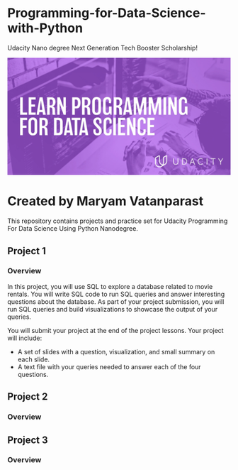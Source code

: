 # Programming-for-Data-Science-with-Python
Udacity Nano degree Next Generation Tech Booster Scholarship!

<p align="center">
  <img src="SEO-Image-IR1.webp" width=1024 title="Udacity Nano degree Next Generation Tech Booster Scholarship!">
</p>

# Created by Maryam Vatanparast

This repository contains projects and practice set for Udacity Programming For Data Science Using Python Nanodegree.

## Project 1
### Overview

In this project, you will use SQL to explore a database related to movie rentals. You will write SQL code to run SQL queries and answer interesting questions about the database. As part of your project submission, you will run SQL queries and build visualizations to showcase the output of your queries.

You will submit your project at the end of the project lessons. Your project will include:
  - A set of slides with a question, visualization, and small summary on each slide.
  - A text file with your queries needed to answer each of the four questions.

## Project 2
### Overview


## Project 3
### Overview

